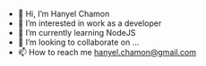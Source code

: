 - 👋 Hi, I’m Hanyel Chamon
- 👀 I’m interested in work as a developer
- 🌱 I’m currently learning NodeJS
- 💞️ I’m looking to collaborate on ...
- 📫 How to reach me hanyel.chamon@gmail.com

<!---
hanyelC/hanyelC is a ✨ special ✨ repository because its `README.md` (this file) appears on your GitHub profile.
You can click the Preview link to take a look at your changes.
--->
